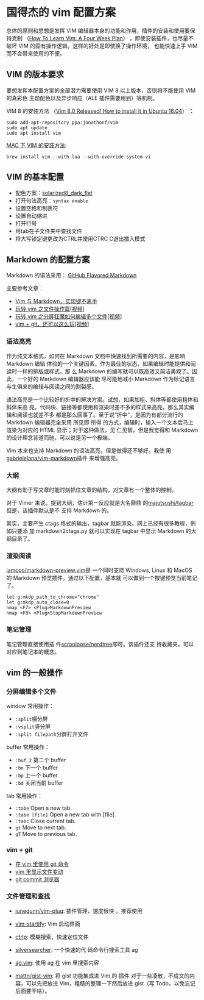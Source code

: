 # 国得杰的 vim 配置方案

总体的原则和思想是发挥 VIM 编辑器本身的功能和作用，插件的安装和使用要保持克制
（[How To Learn Vim: A Four Week Plan](https://medium.com/actualize-network/how-to-learn-vim-a-four-week-plan-cd8b376a9b85)）
，即使安装插件，也尽量不破坏 VIM 的固有操作逻辑。这样的好处是即使换了操作环境，
也能快速上手 VIM 而不会带来使用的不便。

## VIM 的版本要求

要想发挥本配置方案的全部潜力需要使用 VIM 8 以上版本，否则将不能使用 VIM 的真彩色
主题配色以及异步响应（ALE 插件需要用到）等机制。

VIM 8 的安装方法
（[Vim 8.0 Released! How to install it in Ubuntu 16.04](http://tipsonubuntu.com/2016/09/13/vim-8-0-released-install-ubuntu-16-04/)）
：

```shell
sudo add-apt-repository ppa:jonathonf/vim
sudo apt update
sudo apt install vim
```

[MAC 下 VIM 的安装方法](https://www.zhihu.com/question/34113076/answer/112866522):

```shell
brew install vim --with-lua --with-override-system-vi
```

## VIM 的基本配置

- 配色方案：[solarized8_dark_flat](https://github.com/lifepillar/vim-solarized8)
- 打开句法高亮：`syntax enable`
- 设置空格和制表符
- 设置自动缩进
- 打开行号
- 用tab在子文件夹中查找文件
- 将大写锁定键更改为CTRL并使用CTRC C退出插入模式

## Markdown 的配置方案

Markdown 的语法采用：
[GitHub Flavored Markdown](https://guides.github.com/features/mastering-markdown/)

主要参考文章：

- [Vim 与 Markdown，实现键不离手](https://www.jianshu.com/p/fa8c56e1aa52)
- [玩转 vim 之文件操作篇[视频]](https://zhuanlan.zhihu.com/p/33153561)
- [玩转 vim 之分屏狂魔如何编辑多个文件[视频]](https://zhuanlan.zhihu.com/p/33710608)
- [vim + git，还可以这么玩[视频]](https://zhuanlan.zhihu.com/p/36756099)

### 语法高亮

作为纯文本格式，如何在 Markdown 文档中快速找到所需要的内容，是影响 Markdown 编辑
体验的一个关键因素。作为最佳的状态，如果编辑时能提供和阅读时一样的排版或样式，那
么 Markdown 的编写就可以既高效又简洁美观了。因此，一个好的 Markdown 编辑器应该能
尽可能地减小 Markdown 作为标记语言与生俱来的编辑与阅读之间的割裂感。

语法高亮是一个比较好的折中的解决方案。试想，如果加粗、斜体等都使用粗体和斜体来高
亮，代码块、链接等都使用和渲染时差不多的样式来高亮，那么其实编辑和阅读也就差不多
都是那么回事了。至于说“折中”，是因为有部分流行的 Markdown 编辑器完全采用 所见即
所得 的方式，编辑时，输入一个文本后马上渲染为对应的 HTML 显示；对于这种做法，见
仁见智，但是我觉得和 Markdown 的设计理念背道而驰，可以说是另一个极端。

Vim 本来也支持 Markdown 的语法高亮，但是做得还不够好。我使
用[gabrielelana/vim-markdown](https://github.com/gabrielelana/vim-markdown)插件
来增强高亮。

### 大纲

大纲有助于写文章时能时刻抓住文章的结构，对文章有一个整体的控制。

对于 Vimer 来说，提到大纲，估计第一反应就是大名鼎鼎
的[majutsushi/tagbar](https://github.com/majutsushi/tagbar)但是，该插件默认是不
支持 Markdown 的。

其实，主要产生 ctags 格式的输出，tagbar 就能渲染。网上已经有很多教程，例如只要添
加 markdown2ctags.py 就可以实现在 tagbar 中显示 Markdown 的大纲目录了。

### 渲染阅读

[iamcco/markdown-preview.vim](https://github.com/iamcco/markdown-preview.vim)是
一个同时支持 Windows, Linux 和 MacOS 的 Markdown 预览插件。通过以下配置，基本就
可以做到一个按键预览当前笔记了。

```
let g:mkdp_path_to_chrome="chrome"
let g:mkdp_auto_close=0
nmap <F7> <Plug>MarkdownPreview
nmap <F8> <Plug>StopMarkdownPreview
```

### 笔记管理

笔记管理直接使用插
件[scrooloose/nerdtree](https://github.com/scrooloose/nerdtree)即可。该插件还支
持收藏夹，可以对应到笔记本的概念。

## vim 的一般操作

### 分屏编辑多个文件

window 常用操作：

- `:split`横分屏
- `:vsplit`竖分屏
- `:split filepath`分屏打开文件

buffer 常用操作：

- `:buf 2` 第二个 buffer
- `:bn` 下一个 buffer
- `:bp` 上一个 buffer
- `:bd` 关闭当前 buffer

tab 常用操作：

- `:tabe` Open a new tab.
- `:tabe [file]` Open a new tab with [file].
- `:tabc` Close current tab.
- `gt` Move to next tab.
- `gT` Move to previous tab.

### vim + git

- [在 vim 里使用 git 命令](https://link.zhihu.com/?target=https%3A//github.com/tpope/vim-fugitive)
- [vim 里显示文件变动](https://link.zhihu.com/?target=https%3A//github.com/airblade/vim-gitgutter)
- [git commit 浏览器](https://link.zhihu.com/?target=https%3A//github.com/junegunn/gv.vim)

### 文件管理和查找

- [junegunn/vim-plug](https://github.com/junegunn/vim-plug): 插件管理，速度很快
  。推荐使用

- [vim-startify](https://github.com/mhinz/vim-startify): Vim 启动界面

- [ctrlp](https://github.com/kien/ctrlp.vim): 模糊搜索，快速定位文件

- [silversearcher](https://github.com/ggreer/the_silver_searcher): 一个快速的代
  码命令行搜索工具 ag

- [ag.vim](https://github.com/rking/ag.vim): 使用 ag 在 vim 里搜索内容

- [mattn/gist-vim](http://github.com/mattn/gist-vim): 将 gist 功能集成进 Vim 的
  插件 对于一些凌散，不成文的内容，可以先把放进 Vim，粗糙的整理一下然后放进
  gist（写 Todo，以免忘记后面要干啥）。
